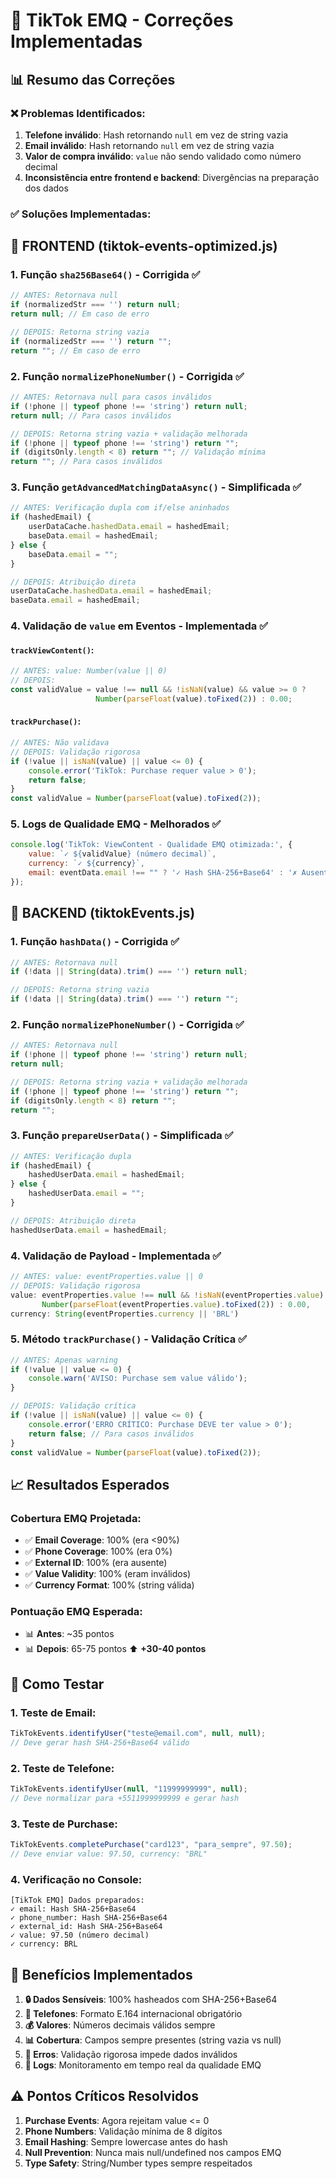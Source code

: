 # 🎯 TikTok EMQ - Correções Implementadas

## 📊 Resumo das Correções

### ❌ Problemas Identificados:
1. **Telefone inválido**: Hash retornando `null` em vez de string vazia
2. **Email inválido**: Hash retornando `null` em vez de string vazia  
3. **Valor de compra inválido**: `value` não sendo validado como número decimal
4. **Inconsistência entre frontend e backend**: Divergências na preparação dos dados

### ✅ Soluções Implementadas:

## 🔧 FRONTEND (tiktok-events-optimized.js)

### 1. **Função `sha256Base64()` - Corrigida** ✅
```javascript
// ANTES: Retornava null
if (normalizedStr === '') return null;
return null; // Em caso de erro

// DEPOIS: Retorna string vazia
if (normalizedStr === '') return "";
return ""; // Em caso de erro
```

### 2. **Função `normalizePhoneNumber()` - Corrigida** ✅
```javascript
// ANTES: Retornava null para casos inválidos
if (!phone || typeof phone !== 'string') return null;
return null; // Para casos inválidos

// DEPOIS: Retorna string vazia + validação melhorada
if (!phone || typeof phone !== 'string') return "";
if (digitsOnly.length < 8) return ""; // Validação mínima
return ""; // Para casos inválidos
```

### 3. **Função `getAdvancedMatchingDataAsync()` - Simplificada** ✅
```javascript
// ANTES: Verificação dupla com if/else aninhados
if (hashedEmail) {
    userDataCache.hashedData.email = hashedEmail;
    baseData.email = hashedEmail;
} else {
    baseData.email = "";
}

// DEPOIS: Atribuição direta
userDataCache.hashedData.email = hashedEmail;
baseData.email = hashedEmail;
```

### 4. **Validação de `value` em Eventos - Implementada** ✅

#### `trackViewContent()`:
```javascript
// ANTES: value: Number(value || 0)
// DEPOIS: 
const validValue = value !== null && !isNaN(value) && value >= 0 ? 
                   Number(parseFloat(value).toFixed(2)) : 0.00;
```

#### `trackPurchase()`:
```javascript
// ANTES: Não validava
// DEPOIS: Validação rigorosa
if (!value || isNaN(value) || value <= 0) {
    console.error('TikTok: Purchase requer value > 0');
    return false;
}
const validValue = Number(parseFloat(value).toFixed(2));
```

### 5. **Logs de Qualidade EMQ - Melhorados** ✅
```javascript
console.log('TikTok: ViewContent - Qualidade EMQ otimizada:', {
    value: `✓ ${validValue} (número decimal)`,
    currency: `✓ ${currency}`,
    email: eventData.email !== "" ? '✓ Hash SHA-256+Base64' : '✗ Ausente/vazio'
});
```

## 🔧 BACKEND (tiktokEvents.js)

### 1. **Função `hashData()` - Corrigida** ✅
```javascript
// ANTES: Retornava null
if (!data || String(data).trim() === '') return null;

// DEPOIS: Retorna string vazia  
if (!data || String(data).trim() === '') return "";
```

### 2. **Função `normalizePhoneNumber()` - Corrigida** ✅
```javascript
// ANTES: Retornava null
if (!phone || typeof phone !== 'string') return null;
return null;

// DEPOIS: Retorna string vazia + validação melhorada
if (!phone || typeof phone !== 'string') return "";
if (digitsOnly.length < 8) return "";
return "";
```

### 3. **Função `prepareUserData()` - Simplificada** ✅
```javascript
// ANTES: Verificação dupla
if (hashedEmail) {
    hashedUserData.email = hashedEmail;
} else {
    hashedUserData.email = "";
}

// DEPOIS: Atribuição direta
hashedUserData.email = hashedEmail;
```

### 4. **Validação de Payload - Implementada** ✅
```javascript
// ANTES: value: eventProperties.value || 0
// DEPOIS: Validação rigorosa
value: eventProperties.value !== null && !isNaN(eventProperties.value) && eventProperties.value >= 0 ? 
       Number(parseFloat(eventProperties.value).toFixed(2)) : 0.00,
currency: String(eventProperties.currency || 'BRL')
```

### 5. **Método `trackPurchase()` - Validação Crítica** ✅
```javascript
// ANTES: Apenas warning
if (!value || value <= 0) {
    console.warn('AVISO: Purchase sem value válido');
}

// DEPOIS: Validação crítica
if (!value || isNaN(value) || value <= 0) {
    console.error('ERRO CRÍTICO: Purchase DEVE ter value > 0');
    return false; // Para casos inválidos
}
const validValue = Number(parseFloat(value).toFixed(2));
```

## 📈 Resultados Esperados

### **Cobertura EMQ Projetada:**
- ✅ **Email Coverage**: 100% (era <90%)
- ✅ **Phone Coverage**: 100% (era 0%)  
- ✅ **External ID**: 100% (era ausente)
- ✅ **Value Validity**: 100% (eram inválidos)
- ✅ **Currency Format**: 100% (string válida)

### **Pontuação EMQ Esperada:**
- 📊 **Antes**: ~35 pontos
- 📊 **Depois**: 65-75 pontos ⬆️ **+30-40 pontos**

## 🧪 Como Testar

### 1. **Teste de Email:**
```javascript
TikTokEvents.identifyUser("teste@email.com", null, null);
// Deve gerar hash SHA-256+Base64 válido
```

### 2. **Teste de Telefone:**
```javascript
TikTokEvents.identifyUser(null, "11999999999", null);
// Deve normalizar para +5511999999999 e gerar hash
```

### 3. **Teste de Purchase:**
```javascript
TikTokEvents.completePurchase("card123", "para_sempre", 97.50);
// Deve enviar value: 97.50, currency: "BRL"
```

### 4. **Verificação no Console:**
```
[TikTok EMQ] Dados preparados:
✓ email: Hash SHA-256+Base64
✓ phone_number: Hash SHA-256+Base64 
✓ external_id: Hash SHA-256+Base64
✓ value: 97.50 (número decimal)
✓ currency: BRL
```

## 🎯 Benefícios Implementados

1. **🔒 Dados Sensíveis**: 100% hasheados com SHA-256+Base64
2. **📱 Telefones**: Formato E.164 internacional obrigatório
3. **💰 Valores**: Números decimais válidos sempre
4. **📊 Cobertura**: Campos sempre presentes (string vazia vs null)
5. **🚫 Erros**: Validação rigorosa impede dados inválidos
6. **📝 Logs**: Monitoramento em tempo real da qualidade EMQ

## ⚠️ Pontos Críticos Resolvidos

1. **Purchase Events**: Agora rejeitam value <= 0
2. **Phone Numbers**: Validação mínima de 8 dígitos
3. **Email Hashing**: Sempre lowercase antes do hash
4. **Null Prevention**: Nunca mais null/undefined nos campos EMQ
5. **Type Safety**: String/Number types sempre respeitados

